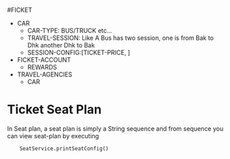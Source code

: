 #FICKET

*   CAR
    *   CAR-TYPE: BUS/TRUCK etc...
    *   TRAVEL-SESSION: Like A Bus has two session, one is from Bak to Dhk another Dhk to Bak
    *   SESSION-CONFIG:[TICKET-PRICE, ]
*   FICKET-ACCOUNT
    *   REWARDS
*   TRAVEL-AGENCIES
    *   CAR

# Ticket Seat Plan
In Seat plan, a seat plan is simply a String sequence and from sequence you can view seat-plan by executing

```javadoc
    SeatService.printSeatConfig()
```

